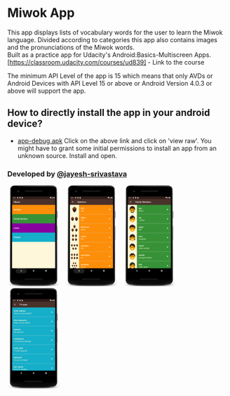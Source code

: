 # Miwok App

This app displays lists of vocabulary words for the user to learn the Miwok language. Divided according to categories this app also contains images and the pronunciations of the Miwok words.\
Built as a practice app for Udacity's Android:Basics-Multiscreen Apps.\
[https://classroom.udacity.com/courses/ud839] - Link to the course

The minimum API Level of the app is 15 which means that only AVDs or Android Devices with API Level 15 or above or Android Version 4.0.3 or above will support the app.


## How to directly install the app in your android device?
* [app-debug.apk](https://github.com/jayesh-srivastava/Miwok-android/blob/master/apk%20file/app-debug.apk)
Click on the above link and click on 'view raw'. You might have to grant some initial permissions to install an app from an unknown source. Install and open.


### Developed by  [@jayesh-srivastava](https://github.com/jayesh-srivastava)


<img src="/assests/device-2020-07-05-163604.png" width="24%">&ensp; <img src="assests/device-2020-07-05-163641.png" width="24%">&ensp; <img src="assests/device-2020-07-05-163715.png" width="24%">&ensp; <img src="assests/device-2020-07-05-163758.png" width="24%">
